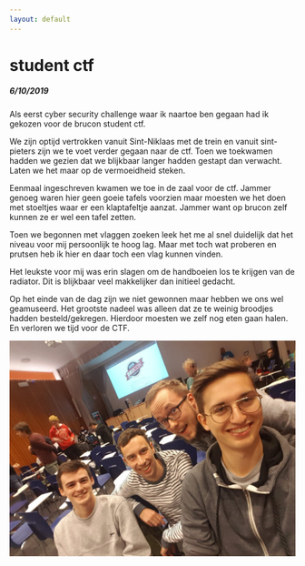 ```yaml
---
layout: default
---
```


# student ctf
##### 6/10/2019
Als eerst cyber security challenge  waar ik naartoe ben gegaan had ik gekozen voor de brucon student ctf.

We zijn optijd vertrokken vanuit Sint-Niklaas met de trein en vanuit sint-pieters zijn we te voet verder gegaan naar de ctf. Toen we toekwamen hadden we gezien dat we blijkbaar langer hadden gestapt dan verwacht. Laten we het maar op de vermoeidheid steken.

Eenmaal ingeschreven kwamen we toe in de zaal voor de ctf. Jammer genoeg waren hier geen goeie tafels voorzien maar moesten we het doen met stoeltjes waar er een klaptafeltje aanzat. Jammer want op brucon zelf kunnen ze er wel een tafel zetten.

Toen we begonnen met vlaggen zoeken leek het me al snel duidelijk dat het niveau voor mij persoonlijk te hoog lag. Maar met toch wat proberen en prutsen heb ik hier en daar toch een vlag kunnen vinden.

Het leukste voor mij was erin slagen om de handboeien los te krijgen van de radiator. Dit is blijkbaar veel makkelijker dan initieel gedacht.

Op het einde van de dag zijn we niet gewonnen maar hebben we ons wel geamuseerd. Het grootste nadeel was alleen dat ze te weinig broodjes hadden besteld/gekregen. Hierdoor moesten we zelf nog eten gaan halen. En verloren we tijd voor de CTF.

![alt text](https://github.com/AndriesThomas/andriesthomas.github.io/blob/master/studentctf.jpg "groepsfoto studentCTF")
